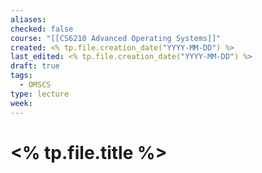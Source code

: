 ```yaml
---
aliases:
checked: false
course: "[[CS6210 Advanced Operating Systems]]"
created: <% tp.file.creation_date("YYYY-MM-DD") %>
last_edited: <% tp.file.creation_date("YYYY-MM-DD") %>
draft: true
tags:
  - OMSCS
type: lecture
week:
---
```

# <% tp.file.title %>
